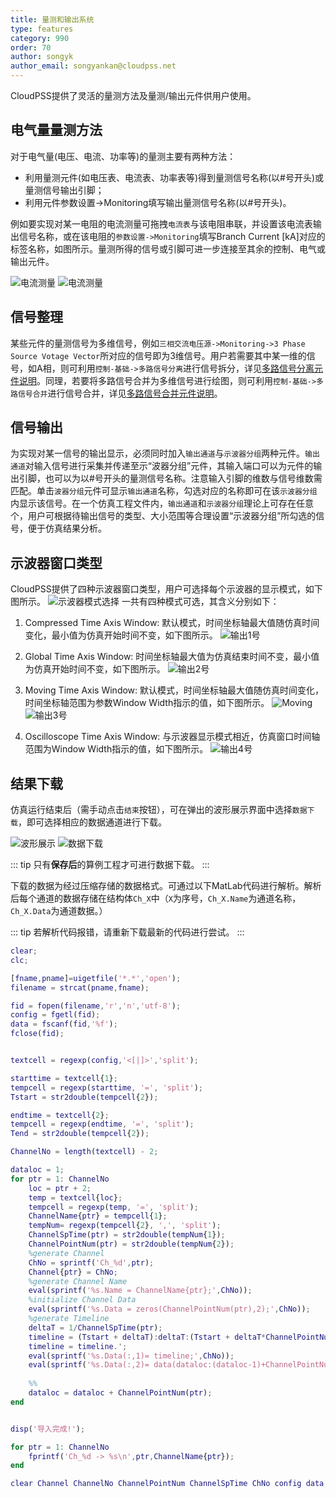 ```yaml
---
title: 量测和输出系统
type: features
category: 990
order: 70
author: songyk
author_email: songyankan@cloudpss.net
---
```


CloudPSS提供了灵活的量测方法及量测/输出元件供用户使用。

## 电气量量测方法

对于电气量(电压、电流、功率等)的量测主要有两种方法：
+ 利用量测元件(如电压表、电流表、功率表等)得到量测信号名称(以#号开头)或量测信号输出引脚；
+ 利用元件参数设置->Monitoring填写输出量测信号名称(以#号开头)。

例如要实现对某一电阻的电流测量可拖拽`电流表`与该电阻串联，并设置该电流表输出信号名称，或在该电阻的`参数设置->Monitoring`填写Branch Current [kA]对应的标签名称，如图所示。量测所得的信号或引脚可进一步连接至其余的控制、电气或输出元件。

![电流测量](Measure/L1.png "采用电流表测量电流")
![电流测量](Measure/L2.png "采用内部量输出得到电流测量信号")

## 信号整理

某些元件的量测信号为多维信号，例如`三相交流电压源->Monitoring->3 Phase Source Votage Vector`所对应的信号即为3维信号。用户若需要其中某一维的信号，如A相，则可利用`控制-基础->多路信号分离`进行信号拆分，详见[多路信号分离元件说明](../components/comp_ChannelDeMerge.md)。同理，若要将多路信号合并为多维信号进行绘图，则可利用`控制-基础->多路信号合并`进行信号合并，详见[多路信号合并元件说明](../components/comp_ChannelMerge.md)。

## 信号输出

为实现对某一信号的输出显示，必须同时加入`输出通道`与`示波器分组`两种元件。`输出通道`对输入信号进行采集并传递至示“波器分组”元件，其输入端口可以为元件的输出引脚，也可以为以#号开头的量测信号名称。注意输入引脚的维数与信号维数需匹配。单击`波器分组`元件可显示`输出通道`名称，勾选对应的名称即可在该`示波器分组`内显示该信号。在一个仿真工程文件内，`输出通道`和`示波器分组`理论上可存在任意个，用户可根据待输出信号的类型、大小范围等合理设置“示波器分组”所勾选的信号，便于仿真结果分析。

## 示波器窗口类型

CloudPSS提供了四种示波器窗口类型，用户可选择每个示波器的显示模式，如下图所示。
![示波器模式选择](Measure/示波器模式选择.png "示波器显示模式选择")
一共有四种模式可选，其含义分别如下：
1. Compressed Time Axis Window: 默认模式，时间坐标轴最大值随仿真时间变化，最小值为仿真开始时间不变，如下图所示。
![输出1号](Measure/输出1号-1.gif "Compressed Time Axis Window模式演示")

2. Global Time Axis Window: 时间坐标轴最大值为仿真结束时间不变，最小值为仿真开始时间不变，如下图所示。
![输出2号](Measure/输出2号-1.gif "Global Time Axis Window模式演示")

3. Moving Time Axis Window: 默认模式，时间坐标轴最大值随仿真时间变化，时间坐标轴范围为参数Window Width指示的值，如下图所示。
![Moving](Measure/Moving.png "Moving Time Axis Window示波器参数")
![输出3号](Measure/输出3号-1.gif "Moving Time Axis Window模式演示")

4. Oscilloscope Time Axis Window: 与示波器显示模式相近，仿真窗口时间轴范围为Window Width指示的值，如下图所示。
![输出4号](Measure/输出4号.gif "Oscilloscope Time Axis Window模式演示")

## 结果下载

仿真运行结束后（需手动点击`结束`按钮），可在弹出的波形展示界面中选择`数据下载`，即可选择相应的数据通道进行下载。
 

![波形展示](Measure/datadownload.png "波形展示界面")
![数据下载](Measure/datadownloaddialog.png "数据下载界面")

::: tip
只有**保存后**的算例工程才可进行数据下载。
:::

下载的数据为经过压缩存储的数据格式。可通过以下MatLab代码进行解析。解析后每个通道的数据存储在结构体`Ch_X`中（`X`为序号，`Ch_X.Name`为通道名称，`Ch_X.Data`为通道数据。）

::: tip
若解析代码报错，请重新下载最新的代码进行尝试。
:::

```matlab 将数据导入 MatLab /features/Measure/CloudPSSDataImport.m CloudPSSDataImport.m
clear;
clc;

[fname,pname]=uigetfile('*.*','open');
filename = strcat(pname,fname);

fid = fopen(filename,'r','n','utf-8');
config = fgetl(fid);
data = fscanf(fid,'%f');
fclose(fid);


textcell = regexp(config,'<[|]>','split');

starttime = textcell{1};
tempcell = regexp(starttime, '=', 'split');
Tstart = str2double(tempcell{2});

endtime = textcell{2};
tempcell = regexp(endtime, '=', 'split');
Tend = str2double(tempcell{2});

ChannelNo = length(textcell) - 2;

dataloc = 1;
for ptr = 1: ChannelNo
    loc = ptr + 2;
    temp = textcell{loc};
    tempcell = regexp(temp, '=', 'split');
    ChannelName{ptr} = tempcell{1};
    tempNum= regexp(tempcell{2}, ',', 'split');
    ChannelSpTime(ptr) = str2double(tempNum{1});
    ChannelPointNum(ptr) = str2double(tempNum{2});
    %generate Channel
    ChNo = sprintf('Ch_%d',ptr);
    Channel{ptr} = ChNo;
    %generate Channel Name
    eval(sprintf('%s.Name = ChannelName{ptr};',ChNo));
    %initialize Channel Data
    eval(sprintf('%s.Data = zeros(ChannelPointNum(ptr),2);',ChNo));
    %generate Timeline
    deltaT = 1/ChannelSpTime(ptr);
    timeline = (Tstart + deltaT):deltaT:(Tstart + deltaT*ChannelPointNum(ptr));
    timeline = timeline.';
    eval(sprintf('%s.Data(:,1)= timeline;',ChNo));
    eval(sprintf('%s.Data(:,2)= data(dataloc:(dataloc-1)+ChannelPointNum(ptr));',ChNo));
    
    %%
    dataloc = dataloc + ChannelPointNum(ptr);
end


disp('导入完成!');

for ptr = 1: ChannelNo
    fprintf('Ch_%d -> %s\n',ptr,ChannelName{ptr});
end

clear Channel ChannelNo ChannelPointNum ChannelSpTime ChNo config data dataloc deltaT endtime fid filename fname loc pname ptr starttime temp tempcell tempNum Tend textcell timeline Tstart ans
```













